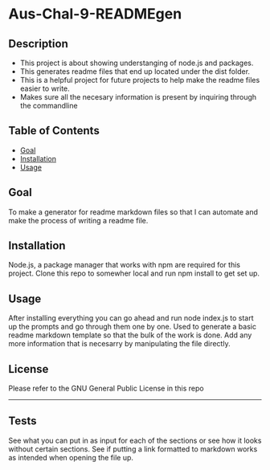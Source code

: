 # Aus-Chal-9-READMEgen

## Description

- This project is about showing understanging of node.js and packages.
- This generates readme files that end up located under the dist folder.
- This is a helpful project for future projects to help make the readme files easier to write.
- Makes sure all the necesary information is present by inquiring through the commandline

## Table of Contents

- [Goal](#goal)
- [Installation](#installation)
- [Usage](#usage)

## Goal

To make a generator for readme markdown files so that I can automate and make the process of writing a readme file. 

## Installation

Node.js, a package manager that works with npm are required for this project.
Clone this repo to somewher local and run npm install to get set up.

## Usage

After installing everything you can go ahead and run node index.js to start up the prompts and go through them one by one. 
Used to generate a basic readme markdown template so that the bulk of the work is done. Add any more information that is necesarry by manipulating the file directly.

## License

Please refer to the GNU General Public License in this repo

---

## Tests

See what you can put in as input for each of the sections or see how it looks without certain sections. See if putting a link formatted to markdown works as intended when opening the file up. 
